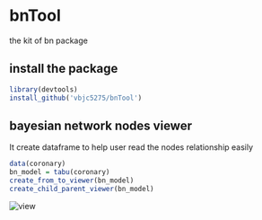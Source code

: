 # bnTool

the kit of bn package

## install the package 

```R
library(devtools)
install_github('vbjc5275/bnTool')
```

## bayesian network nodes viewer 

It create dataframe to help user read the nodes relationship easily

```R
data(coronary)
bn_model = tabu(coronary)
create_from_to_viewer(bn_model)
create_child_parent_viewer(bn_model)
```

![view](C:\Users\Jerry\Documents\GitHub\bnTool\image\view.png)







